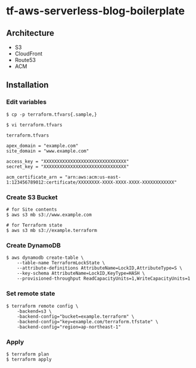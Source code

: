 # tf-aws-serverless-blog-boilerplate

## Architecture

- S3
- CloudFront
- Route53
- ACM

## Installation

### Edit variables

```
$ cp -p terraform.tfvars{.sample,}

$ vi terraform.tfvars
```

`terraform.tfvars`

```
apex_domain = "example.com"
site_domain = "www.example.com"

access_key = "XXXXXXXXXXXXXXXXXXXXXXXXXXXXXXX"
secret_key = "XXXXXXXXXXXXXXXXXXXXXXXXXXXXXXX"

acm_certificate_arn = "arn:aws:acm:us-east-1:123456789012:certificate/XXXXXXXX-XXXX-XXXX-XXXX-XXXXXXXXXXXX"
```

### Create S3 Bucket

```
# for Site contents
$ aws s3 mb s3://www.example.com

# for Terraform state
$ aws s3 mb s3://example.terraform
```

### Create DynamoDB

```
$ aws dynamodb create-table \
    --table-name TerraformLockState \
    --attribute-definitions AttributeName=LockID,AttributeType=S \
    --key-schema AttributeName=LockID,KeyType=HASH \
    --provisioned-throughput ReadCapacityUnits=1,WriteCapacityUnits=1
```

### Set remote state

```
$ terraform remote config \
    -backend=s3 \
    -backend-config="bucket=example.terraform" \
    -backend-config="key=example.com/terraform.tfstate" \
    -backend-config="region=ap-northeast-1"
```

### Apply

```
$ terraform plan
$ terraform apply
```
